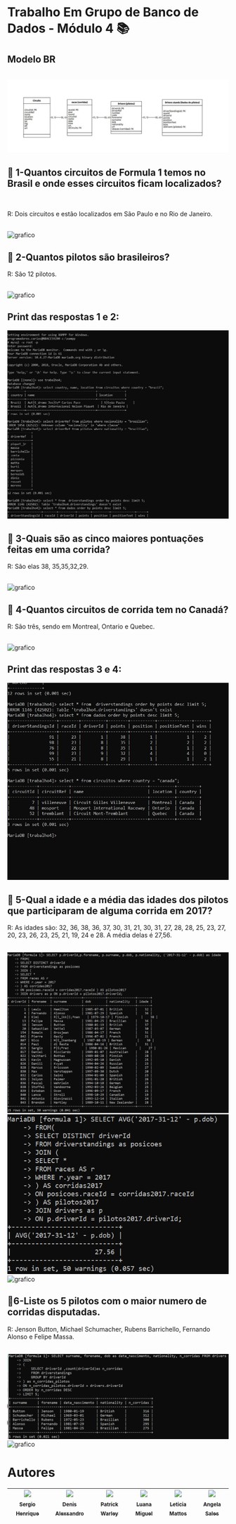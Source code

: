 # Trabalho Em Grupo de Banco de Dados - Módulo 4 📚

<h2>Modelo BR </h2> </br>
<img alt="imagem-br-modelo" src="https://github.com/denisalexsandro/Projeto4/blob/main/Projeto4/Prints/Br%20modelo.jpg?raw=true">

<h2>📍 1-Quantos circuitos de Formula 1 temos no Brasil e onde esses circuitos ficam localizados?</h2> </br>
<p>R: Dois circuitos e estão localizados em São Paulo e no Rio de Janeiro. </p> </br>
<img alt="grafico" src="">

<h2>📍 2-Quantos pilotos são brasileiros?</h2>
<p>R: São 12 pilotos.</p> </br>
<img alt="grafico" src="">

<h2>Print das respostas 1 e 2:</h2>
<img alt="print-prompt-geral" src="https://github.com/denisalexsandro/Projeto4/blob/main/Projeto4/Prints/Pergunta%201%20e%202.jpg?raw=true">

<h2>📍 3-Quais são as cinco maiores pontuações feitas em uma corrida?</h2>
<p>R: São elas 38, 35,35,32,29.</p> </br>
<img alt="grafico" src="">

<h2>📍 4-Quantos circuitos de corrida tem no Canadá?</h2>
<p>R: São três, sendo em Montreal, Ontario e Quebec. </p> </br>
<img alt="grafico" src="">

<h2>Print das respostas 3 e 4:</h2>
<img alt="print-prompt-geral" src="https://github.com/denisalexsandro/Projeto4/blob/main/Projeto4/Prints/Pergunta%203%20e%204.jpg?raw=true">

<h2>📍 5-Qual a idade e a média das idades dos pilotos que participaram de alguma corrida em 2017?</h2>
<p>R: As idades são: 32, 36, 38, 36, 37, 30, 31, 21, 30, 31, 27, 28, 28, 25, 23, 27, 20, 23, 26, 23, 25, 21, 19, 24 e 28. A média delas é 27,56.</p> </br>
<img alt="print-prompt-1" src="https://github.com/denisalexsandro/Projeto4/blob/main/Projeto4/Prints/Pergunta%205.png?raw=true"> </br>
<img alt="print-prompt-2" src="https://github.com/denisalexsandro/Projeto4/blob/main/Projeto4/Prints/Pergunta%205.1.png?raw=true"> </br>
<img alt="grafico" src="">


<h2>📍6-Liste os 5 pilotos com o maior numero de corridas disputadas.</h2>
<p>R: Jenson Button, Michael Schumacher, Rubens Barrichello, Fernando Alonso e Felipe Massa.</p> </br>
<img alt="print-prompt-3" src="https://github.com/denisalexsandro/Projeto4/blob/main/Projeto4/Prints/Pergunta%206.png?raw=true"></br>
<img alt="grafico" src="">

# Autores

| [<img src="https://avatars.githubusercontent.com/u/114114763?v=4" width=115><br><sub>Sergio Henrique</sub>](https://github.com/Sergin03)  |  [<img src="https://avatars.githubusercontent.com/u/114114785?v=4" width=115><br><sub>Denis Alexsandro</sub>](https://github.com/denisalexsandro) |  [<img src="https://avatars.githubusercontent.com/u/8508246?v=4" width=115><br><sub>Patrick Warley</sub>](https://github.com/patrickWarley)  | [<img src="https://avatars.githubusercontent.com/u/114195998?v=4" width=115><br><sub>Luana Miguel</sub>](https://github.com/luanamiguel) | [<img src="https://avatars.githubusercontent.com/u/114114853?v=4" width=115><br><sub>Leticia Mattos</sub>](https://github.com/LeticiaMattosSilva) |[<img src="https://avatars.githubusercontent.com/u/114879829?v=4" width=115><br><sub>Angela Sales</sub>](https://github.com/angela-rsales)
| :---: | :---: | :---: | :---: | :---: | :---: |
